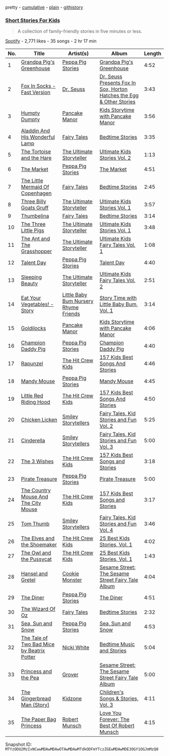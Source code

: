 pretty - [cumulative](/playlists/cumulative/37i9dQZF1DX0XoBNTJR4ti.md) - [plain](/playlists/plain/37i9dQZF1DX0XoBNTJR4ti) - [githistory](https://github.githistory.xyz/mackorone/spotify-playlist-archive/blob/main/playlists/plain/37i9dQZF1DX0XoBNTJR4ti)

### [Short Stories For Kids](https://open.spotify.com/playlist/37i9dQZF1DX0XoBNTJR4ti)

> A collection of family\-friendly stories in five minutes or less.

[Spotify](https://open.spotify.com/user/spotify) - 2,771 likes - 35 songs - 2 hr 17 min

| No. | Title | Artist(s) | Album | Length |
|---|---|---|---|---|
| 1 | [Grandpa Pig's Greenhouse](https://open.spotify.com/track/5dtUmR3YwpQ8OK4pKri9Zg) | [Peppa Pig Stories](https://open.spotify.com/artist/7paD0Gb7ds5SE45UyOhGr8) | [Grandpa Pig's Greenhouse](https://open.spotify.com/album/0INJJ0vLQXZpUclqlbSUgB) | 4:52 |
| 2 | [Fox In Socks \- Fast Version](https://open.spotify.com/track/5ofJLCVuxIwH0dCUDbMBvD) | [Dr\. Seuss](https://open.spotify.com/artist/4mi47OiK1uIz0TygMvYgW2) | [Dr\. Seuss Presents Fox In Sox, Horton Hatches the Egg & Other Stories](https://open.spotify.com/album/60hEQENR7JBkF1G69v0AkT) | 3:43 |
| 3 | [Humpty Dumpty](https://open.spotify.com/track/50EoKRgVWV8U4pQ04EK4hO) | [Pancake Manor](https://open.spotify.com/artist/6bwjTCySXPwecMWvs9ce5C) | [Kids Storytime with Pancake Manor](https://open.spotify.com/album/01vsNBdsUB3dvH8Coqltrm) | 3:56 |
| 4 | [Aladdin And His Wonderful Lamp](https://open.spotify.com/track/3m4MxkeYXuRxUMldItsi4S) | [Fairy Tales](https://open.spotify.com/artist/1NyKett1dn0nNoZMNTTShB) | [Bedtime Stories](https://open.spotify.com/album/05XRi68zVYcNjLOkDC7FSl) | 3:35 |
| 5 | [The Tortoise and the Hare](https://open.spotify.com/track/73yeCECLym0lytowUjWvn7) | [The Ultimate Storyteller](https://open.spotify.com/artist/7EUAjyQlDwLUeWAG1JoyG5) | [Ultimate Kids Stories Vol\. 2](https://open.spotify.com/album/3ySFiawXRQ9lOTptuQI4gQ) | 1:13 |
| 6 | [The Market](https://open.spotify.com/track/4G2Qswzk6xldWWX5sGQXId) | [Peppa Pig Stories](https://open.spotify.com/artist/7paD0Gb7ds5SE45UyOhGr8) | [The Market](https://open.spotify.com/album/3B8mE99K2j8RAlYXZw4fMg) | 4:51 |
| 7 | [The Little Mermaid Of Copenhagen](https://open.spotify.com/track/4Kkrxk0hL6nTjvVx1SYiPB) | [Fairy Tales](https://open.spotify.com/artist/1NyKett1dn0nNoZMNTTShB) | [Bedtime Stories](https://open.spotify.com/album/05XRi68zVYcNjLOkDC7FSl) | 2:45 |
| 8 | [Three Billy Goats Gruff](https://open.spotify.com/track/0XEa2Xtzu9ZjWfWbA7TSYH) | [The Ultimate Storyteller](https://open.spotify.com/artist/7EUAjyQlDwLUeWAG1JoyG5) | [Ultimate Kids Stories Vol\. 1](https://open.spotify.com/album/0KXu1z6wfYBXVGdT71GwCJ) | 3:57 |
| 9 | [Thumbelina](https://open.spotify.com/track/3QH4xgr3qH889F0Jo55RXE) | [Fairy Tales](https://open.spotify.com/artist/1NyKett1dn0nNoZMNTTShB) | [Bedtime Stories](https://open.spotify.com/album/05XRi68zVYcNjLOkDC7FSl) | 3:14 |
| 10 | [The Three Little Pigs](https://open.spotify.com/track/0kVGxFrBZRLHoSWtnmSxfR) | [The Ultimate Storyteller](https://open.spotify.com/artist/7EUAjyQlDwLUeWAG1JoyG5) | [Ultimate Kids Stories Vol\. 1](https://open.spotify.com/album/0KXu1z6wfYBXVGdT71GwCJ) | 3:48 |
| 11 | [The Ant and The Grasshopper](https://open.spotify.com/track/4HCE073x3OH0ZIJCmoT2Yu) | [The Ultimate Storyteller](https://open.spotify.com/artist/7EUAjyQlDwLUeWAG1JoyG5) | [Ultimate Kids Fairy Tales Vol\. 1](https://open.spotify.com/album/1YfBuHSOsF1RWfTmL6g5Ky) | 1:08 |
| 12 | [Talent Day](https://open.spotify.com/track/2LLlH12XHOZjv9gFA9ibax) | [Peppa Pig Stories](https://open.spotify.com/artist/7paD0Gb7ds5SE45UyOhGr8) | [Talent Day](https://open.spotify.com/album/0lJqL5GWW0JF9ptafbhBKC) | 4:40 |
| 13 | [Sleeping Beauty](https://open.spotify.com/track/7aqZyEaametOI8ZKTYGhql) | [The Ultimate Storyteller](https://open.spotify.com/artist/7EUAjyQlDwLUeWAG1JoyG5) | [Ultimate Kids Fairy Tales Vol\. 2](https://open.spotify.com/album/2WEOAXPbDiAhGp6eBg7Bem) | 2:51 |
| 14 | [Eat Your Vegetables! \- Story](https://open.spotify.com/track/4DD2o7YxJUTgN2oikRdhL2) | [Little Baby Bum Nursery Rhyme Friends](https://open.spotify.com/artist/0lFDQOEK5OwsyPXb1aWJzY) | [Story Time with Little Baby Bum, Vol\. 1](https://open.spotify.com/album/3e7dcDIRVZFdXHrFR6psl9) | 3:14 |
| 15 | [Goldilocks](https://open.spotify.com/track/4w6TCD2TZnAKjlvZiXmnII) | [Pancake Manor](https://open.spotify.com/artist/6bwjTCySXPwecMWvs9ce5C) | [Kids Storytime with Pancake Manor](https://open.spotify.com/album/01vsNBdsUB3dvH8Coqltrm) | 4:06 |
| 16 | [Champion Daddy Pig](https://open.spotify.com/track/5iMgLwRqO1EpALBabpQmvp) | [Peppa Pig Stories](https://open.spotify.com/artist/7paD0Gb7ds5SE45UyOhGr8) | [Champion Daddy Pig](https://open.spotify.com/album/4drhK7QL3MvfBRd2WRuvIL) | 4:40 |
| 17 | [Rapunzel](https://open.spotify.com/track/0rOgThYi39qOzEiWL8lCHD) | [The Hit Crew Kids](https://open.spotify.com/artist/25WMrBRksXDi16Zjr23VUN) | [157 Kids Best Songs And Stories](https://open.spotify.com/album/36giPQAFtuqJjEhLEWHD0e) | 4:46 |
| 18 | [Mandy Mouse](https://open.spotify.com/track/3plR4Br6f2QpxnPaQokXzH) | [Peppa Pig Stories](https://open.spotify.com/artist/7paD0Gb7ds5SE45UyOhGr8) | [Mandy Mouse](https://open.spotify.com/album/5WYoSMuqhb4P5IhLoxQN9Z) | 4:45 |
| 19 | [Little Red Riding Hood](https://open.spotify.com/track/1bg1YoDRjBKYyv30pguig8) | [The Hit Crew Kids](https://open.spotify.com/artist/25WMrBRksXDi16Zjr23VUN) | [157 Kids Best Songs And Stories](https://open.spotify.com/album/36giPQAFtuqJjEhLEWHD0e) | 4:50 |
| 20 | [Chicken Licken](https://open.spotify.com/track/6abzjmJziIfTl7UkOcZG8k) | [Smiley Storytellers](https://open.spotify.com/artist/3n9wR7PMuhgv2QgF7tuvTt) | [Fairy Tales, Kid Stories and Fun Vol\. 2](https://open.spotify.com/album/11fiyuFsAYvKBIzv8uSrVB) | 5:25 |
| 21 | [Cinderella](https://open.spotify.com/track/6TUS7KrPsLHyrbHdKQcuK4) | [Smiley Storytellers](https://open.spotify.com/artist/3n9wR7PMuhgv2QgF7tuvTt) | [Fairy Tales, Kid Stories and Fun Vol\. 3](https://open.spotify.com/album/4glSOhrOYAV235TuVlsGkf) | 5:00 |
| 22 | [The 3 Wishes](https://open.spotify.com/track/6stEWRa1Mssvf9qpd4WHOr) | [The Hit Crew Kids](https://open.spotify.com/artist/25WMrBRksXDi16Zjr23VUN) | [157 Kids Best Songs and Stories](https://open.spotify.com/album/7m4LmrH0AirZWWzadQzYuY) | 3:18 |
| 23 | [Pirate Treasure](https://open.spotify.com/track/5HbS4avLoZIYTVcElQmtmE) | [Peppa Pig Stories](https://open.spotify.com/artist/7paD0Gb7ds5SE45UyOhGr8) | [Pirate Treasure](https://open.spotify.com/album/3hfnU4gXOokoXNh9zzesoO) | 5:00 |
| 24 | [The Country Mouse And The City Mouse](https://open.spotify.com/track/3Lq4VY03Ry28qQIV0IT7jN) | [The Hit Crew Kids](https://open.spotify.com/artist/25WMrBRksXDi16Zjr23VUN) | [157 Kids Best Songs and Stories](https://open.spotify.com/album/7m4LmrH0AirZWWzadQzYuY) | 3:17 |
| 25 | [Tom Thumb](https://open.spotify.com/track/47RnUUD5NINEqodaRDaCHj) | [Smiley Storytellers](https://open.spotify.com/artist/3n9wR7PMuhgv2QgF7tuvTt) | [Fairy Tales, Kid Stories and Fun Vol\. 4](https://open.spotify.com/album/4jUVjpL3MQaigupwkFFh16) | 3:46 |
| 26 | [The Elves and the Shoemaker](https://open.spotify.com/track/3RxXRKAHUGVElHojNgdh93) | [The Hit Crew Kids](https://open.spotify.com/artist/25WMrBRksXDi16Zjr23VUN) | [25 Best Kids Stories, Vol\. 1](https://open.spotify.com/album/63O04CjLofFffxZtxuzo5R) | 4:02 |
| 27 | [The Owl and the Pussycat](https://open.spotify.com/track/3u4KqPXfRX1zMNZYUVMvvE) | [The Hit Crew Kids](https://open.spotify.com/artist/25WMrBRksXDi16Zjr23VUN) | [25 Best Kids Stories, Vol\. 1](https://open.spotify.com/album/63O04CjLofFffxZtxuzo5R) | 1:43 |
| 28 | [Hansel and Gretel](https://open.spotify.com/track/6rAAnCV6AP6u6JHJf4UFYW) | [Cookie Monster](https://open.spotify.com/artist/0KUfoAHP20vQHuDhiEAa8r) | [Sesame Street: The Sesame Street Fairy Tale Album](https://open.spotify.com/album/0hqmmMhV62n51CaXNYO7sS) | 4:04 |
| 29 | [The Diner](https://open.spotify.com/track/65pAgzaSTTz9K92UJ0voMM) | [Peppa Pig Stories](https://open.spotify.com/artist/7paD0Gb7ds5SE45UyOhGr8) | [The Diner](https://open.spotify.com/album/5YwKoIQPdAFUHk4HILFEFj) | 4:51 |
| 30 | [The Wizard Of Oz](https://open.spotify.com/track/3yL94mLdFZP6qW8WS3ZhK2) | [Fairy Tales](https://open.spotify.com/artist/1NyKett1dn0nNoZMNTTShB) | [Bedtime Stories](https://open.spotify.com/album/05XRi68zVYcNjLOkDC7FSl) | 2:32 |
| 31 | [Sea, Sun and Snow](https://open.spotify.com/track/1cm49rUMUA8c2LwPFGTCLq) | [Peppa Pig Stories](https://open.spotify.com/artist/7paD0Gb7ds5SE45UyOhGr8) | [Sea, Sun and Snow](https://open.spotify.com/album/6cSUdAlg7z3NGroFa1wnYy) | 4:53 |
| 32 | [The Tale of Two Bad Mice by Beatrix Potter](https://open.spotify.com/track/43yWk7ICZ39NDXa6XD89Jy) | [Nicki White](https://open.spotify.com/artist/4VDyrc6J8Q3hyDX8QFu0BN) | [Bedtime Music and Stories](https://open.spotify.com/album/2J98ZqbfftUsN4bHkABOz4) | 5:04 |
| 33 | [Princess and the Pea](https://open.spotify.com/track/17ALnKIuxnxeiqzLYQScJw) | [Grover](https://open.spotify.com/artist/0BQ8l7C4ooQ9YqqnXsi4Vn) | [Sesame Street: The Sesame Street Fairy Tale Album](https://open.spotify.com/album/0hqmmMhV62n51CaXNYO7sS) | 5:00 |
| 34 | [The Gingerbread Man \(Story\)](https://open.spotify.com/track/4y6kx6DmTICA1ejeGrXmWn) | [Kidzone](https://open.spotify.com/artist/6i1qu6ITcSL2Ss6qr7Nzkn) | [Children's Songs & Stories, Vol\. 3](https://open.spotify.com/album/3wO7waw9AjjdmbeRtbPrSB) | 4:11 |
| 35 | [The Paper Bag Princess](https://open.spotify.com/track/4Wf8T4ploXSXPDnrXjIMoY) | [Robert Munsch](https://open.spotify.com/artist/2Dzn2ANNU5Ft9r3htzo6ZN) | [Love You Forever: The Best Of Robert Munsch](https://open.spotify.com/album/1mQk59N5wkGNsNMiYgI3G9) | 4:15 |

Snapshot ID: `MTYzODU2MzIxNCwwMDAwMDAwOTAwMDAwMTdkODFmYTczZGEwMDAwMDE3OGY1OGJmMzQ0`
